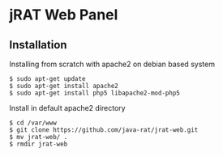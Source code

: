 # jRAT Web Panel


## Installation

Installing from scratch with apache2 on debian based system

```
$ sudo apt-get update
$ sudo apt-get install apache2
$ sudo apt-get install php5 libapache2-mod-php5
```

Install in default apache2 directory
```
$ cd /var/www
$ git clone https://github.com/java-rat/jrat-web.git
$ mv jrat-web/ .
$ rmdir jrat-web
```
